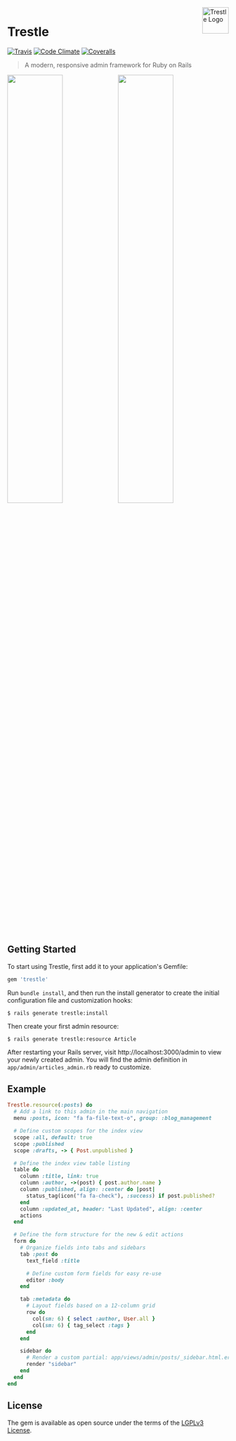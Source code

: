 <a href="https://github.com/TrestleAdmin/trestle">
    <img src="https://avatars3.githubusercontent.com/u/29348992?v=3&s=200" alt="Trestle Logo" width="60" align="right" />
</a>

# Trestle

[![Travis](https://img.shields.io/travis/TrestleAdmin/trestle.svg?style=flat-square)](https://travis-ci.org/TrestleAdmin/trestle)
[![Code Climate](https://img.shields.io/codeclimate/github/TrestleAdmin/trestle.svg?style=flat-square)](https://codeclimate.com/github/TrestleAdmin/trestle)
[![Coveralls](https://img.shields.io/coveralls/TrestleAdmin/trestle.svg?style=flat-square)](https://coveralls.io/github/TrestleAdmin/trestle)

> A modern, responsive admin framework for Ruby on Rails

<img src="https://trestle.io/images/Trestle-Screenshot-1.png" width="50%" /><img src="https://trestle.io/images/Trestle-Screenshot-2.png" width="50%" />

## Getting Started

To start using Trestle, first add it to your application's Gemfile:

```ruby
gem 'trestle'
```

Run `bundle install`, and then run the install generator to create the initial configuration file and customization hooks:

    $ rails generate trestle:install

Then create your first admin resource:

    $ rails generate trestle:resource Article

After restarting your Rails server, visit http://localhost:3000/admin to view your newly created admin. You will find the admin definition in `app/admin/articles_admin.rb` ready to customize.


## Example

```ruby
Trestle.resource(:posts) do
  # Add a link to this admin in the main navigation
  menu :posts, icon: "fa fa-file-text-o", group: :blog_management

  # Define custom scopes for the index view
  scope :all, default: true
  scope :published
  scope :drafts, -> { Post.unpublished }

  # Define the index view table listing
  table do
    column :title, link: true
    column :author, ->(post) { post.author.name }
    column :published, align: :center do |post|
      status_tag(icon("fa fa-check"), :success) if post.published?
    end
    column :updated_at, header: "Last Updated", align: :center
    actions
  end

  # Define the form structure for the new & edit actions
  form do
    # Organize fields into tabs and sidebars
    tab :post do
      text_field :title

      # Define custom form fields for easy re-use
      editor :body
    end

    tab :metadata do
      # Layout fields based on a 12-column grid
      row do
        col(sm: 6) { select :author, User.all }
        col(sm: 6) { tag_select :tags }
      end
    end

    sidebar do
      # Render a custom partial: app/views/admin/posts/_sidebar.html.erb
      render "sidebar"
    end
  end
end
```


## License

The gem is available as open source under the terms of the [LGPLv3 License](https://opensource.org/licenses/LGPL-3.0).
